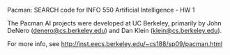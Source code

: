 Pacman: SEARCH
code for INFO 550 Artificial Intelligence - HW 1

The Pacman AI projects were developed at UC Berkeley, primarily by
John DeNero (denero@cs.berkeley.edu) and Dan Klein (klein@cs.berkeley.edu).

For more info, see http://inst.eecs.berkeley.edu/~cs188/sp09/pacman.html
